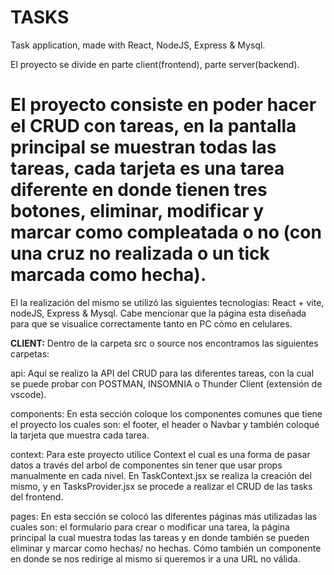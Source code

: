 # TASKS
Task application, made with React, NodeJS, Express & Mysql.

El proyecto se divide en parte client(frontend), parte server(backend).

# El proyecto consiste en poder hacer el CRUD con tareas, en la pantalla principal se muestran todas las tareas, cada tarjeta es una tarea diferente en donde tienen tres botones, eliminar, modificar y marcar como compleatada o no (con una cruz no realizada o un tick marcada como hecha).

El la realización del mismo se utilizó las siguientes tecnologías: React + vite, nodeJS, Express & Mysql. Cabe mencionar que la página esta diseñada 
para que se visualice correctamente tanto en PC cómo en celulares.

**CLIENT:** Dentro de la carpeta src o source nos encontramos las siguientes carpetas:

api: Aquí se realizo la API del CRUD para las diferentes tareas, con la cual se puede probar con POSTMAN, INSOMNIA o Thunder Client (extensión de vscode).

components: En esta sección coloque los componentes comunes que tiene el proyecto los cuales son: el footer, el header o Navbar y también coloqué la tarjeta 
que muestra cada tarea.

context: Para este proyecto utilice Context el cual es una forma de pasar datos a través del arbol de componentes sin tener que usar props manualmente en cada 
nivel. En TaskContext.jsx se realiza la creación del mismo, y en TasksProvider.jsx se procede a realizar el CRUD de las tasks del frontend.

pages: En esta sección se colocó las diferentes páginas más utilizadas las cuales son: el formulario para crear o modificar una tarea, la página principal la 
cual muestra todas las tareas y en donde también se pueden eliminar y marcar como hechas/ no hechas. Cómo también un componente en donde se nos redirige al 
mismo si queremos ir a una URL no válida.
